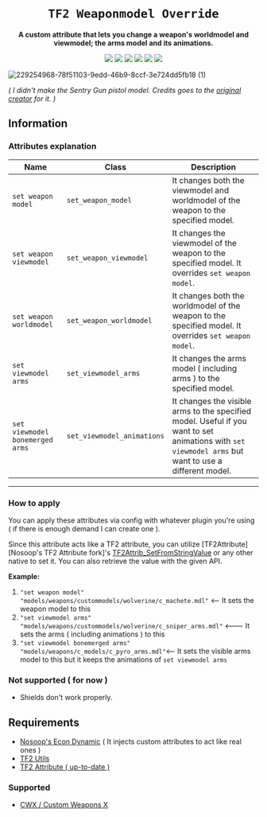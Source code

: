 <div align="center">
  <h1><code>TF2 Weaponmodel Override</code></h1>
  <p>
    <strong>A custom attribute that lets you change a weapon's worldmodel and viewmodel; the arms model and its animations.</strong>
  </p>
  <p style="margin-bottom: 0.5ex;">
    <img
        src="https://img.shields.io/github/downloads/Zabaniya001/TF2CA-weaponmodel_override/total"
    />
    <img
        src="https://img.shields.io/github/last-commit/Zabaniya001/TF2CA-weaponmodel_override"
    />
    <img
        src="https://img.shields.io/github/issues/Zabaniya001/TF2CA-weaponmodel_override"
    />
    <img
        src="https://img.shields.io/github/issues-closed/Zabaniya001/TF2CA-weaponmodel_override"
    />
    <img
        src="https://img.shields.io/github/repo-size/Zabaniya001/TF2CA-weaponmodel_override"
    />
    <img
        src="https://img.shields.io/github/workflow/status/Zabaniya001/TF2CA-weaponmodel_override/Compile%20and%20release"
    />
  </p>
</div>

![229254968-78f51103-9edd-46b9-8ccf-3e724dd5fb18 (1)](https://user-images.githubusercontent.com/73082112/232944588-90748b14-f8d5-4d0e-9f1a-09ad4a1c6cce.png)

*( I didn't make the Sentry Gun pistol model. Credits goes to the [original creator](https://gamebanana.com/skins/139638) for it. )*

## Information

### Attributes explanation

| Name                            | Class                       | Description                                                                                                                                           |
| ------------------------------- |-----------------------------| ------------------------------------------------------------------------------------------------------------------------------------------------------|
| `set weapon model`              | `set_weapon_model`          | It changes both the viewmodel and worldmodel of the weapon to the specified model.                                                                    |
| `set weapon viewmodel`          | `set_weapon_viewmodel`      | It changes the viewmodel of the weapon to the specified model. It overrides `set weapon model`.                                                       |
| `set weapon worldmodel`         | `set_weapon_worldmodel`     | It changes both the worldmodel of the weapon to the specified model. It overrides `set weapon model`.                                                 |
| `set viewmodel arms`            | `set_viewmodel_arms`        | It changes the arms model ( including arms ) to the specified model.                                                                                  |
| `set viewmodel bonemerged arms` | `set_viewmodel_animations`  | It changes the visible arms to the specified model. Useful if you want to set animations with `set viewmodel arms` but want to use a different model. |

---

### How to apply
You can apply these attributes via config with whatever plugin you're using ( if there is enough demand I can create one ).

Since this attribute acts like a TF2 attribute, you can utilize [TF2Attribute][Nosoop's TF2 Attribute fork]'s [TF2Attrib_SetFromStringValue](https://github.com/nosoop/tf2attributes/blob/af679918a88464cc23ad86ad737db837c89473bc/scripting/include/tf2attributes.inc#LL45C13-L45C41) or any other native to set it. You can also retrieve the value with the given API. 

**Example:** 
1. `"set weapon model" "models/weapons/custommodels/wolverine/c_machete.mdl"` <-- It sets the weapon model to this
2. `"set viewmodel arms" "models/weapons/custommodels/wolverine/c_sniper_arms.mdl"` <--- It sets the arms ( including animations ) to this
3. `"set viewmodel bonemerged arms" "models/weapons/c_models/c_pyro_arms.mdl"`<-- It sets the visible arms model to this but it keeps the animations of `set viewmodel arms`


### Not supported ( for now )
 - Shields don't work properly.

## Requirements

- [Nosoop's Econ Dynamic](https://github.com/nosoop/SMExt-TFEconDynamic) ( It injects custom attributes to act like real ones )
- [TF2 Utils](https://github.com/nosoop/SM-TFUtils)
- [TF2 Attribute ( up-to-date )](https://github.com/FlaminSarge/tf2attributes)


### Supported

- [CWX / Custom Weapons X](https://github.com/nosoop/SM-TFCustomWeaponsX)